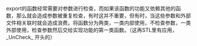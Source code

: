 export的函数经常需要对参数进行检查，而如果该函数的功能又依赖其他的函数，那么就会造成参数被重复检查，有时这并不重要，但有时，当这些参数和外部文件相关联时就会造成浪费。将函数分为两类，一类内部使用，不检查参数，一类外部使用，检查参数然后交给实现功能的第一类函数。（这再STL里有应用， \_UnCheck\_ 开头的）

